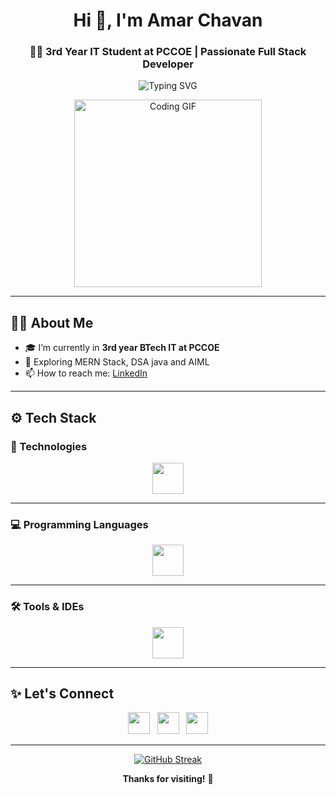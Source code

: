 <h1 align="center">Hi 👋, I'm Amar Chavan</h1>
<h3 align="center">🧑‍💻 3rd Year IT Student at PCCOE | Passionate Full Stack Developer</h3>

<p align="center">
  <img src="https://readme-typing-svg.herokuapp.com?font=Fira+Code&size=22&pause=1000&center=true&vCenter=true&width=500&lines=Full+Stack+Developer;Always+Learning+🚀" alt="Typing SVG" />
</p>

<p align="center">
  <img src="https://media.giphy.com/media/qgQUggAC3Pfv687qPC/giphy.gif" width="300" alt="Coding GIF" />
</p>

---

## 🧑‍💻 About Me

- 🎓 I’m currently in **3rd year BTech IT at PCCOE**
- 🧠 Exploring MERN Stack, DSA java and AIML
- 📫 How to reach me: [LinkedIn](https://www.linkedin.com/in/amarchavan1)

---

## ⚙️ Tech Stack

### 🚀 Technologies
<p align="center">
  <img src="https://skillicons.dev/icons?i=react,nodejs,express,mongodb,firebase,bootstrap,ejs" height="50" />
</p>

---

### 💻 Programming Languages
<p align="center">
  <img src="https://skillicons.dev/icons?i=html,css,js,c,cpp,java,python,php,kotlin" height="50" />
</p>

---

### 🛠️ Tools & IDEs
<p align="center">
  <img src="https://skillicons.dev/icons?i=vscode,androidstudio,git,github,postman" height="50" />
</p>

---

## ✨ Let's Connect

<p align="center">
  <a href="https://www.linkedin.com/in/amarchavan1"><img src="https://skillicons.dev/icons?i=linkedin" height="35" /></a>
  &nbsp;
  <a href="mailto:amarchavan96k@gmail.com"><img src="https://skillicons.dev/icons?i=gmail" height="35" /></a>
  &nbsp;
  <a href="https://github.com/amar-chavan1"><img src="https://skillicons.dev/icons?i=github" height="35" /></a>
</p>

---

<p align="center">
  <a href="https://git.io/streak-stats">
    <img src="https://streak-stats.demolab.com?user=amarchavan-1&theme=github-dark&hide_border=false" alt="GitHub Streak"/>
  </a>
</p>



<p align="center"><b>Thanks for visiting!</b> 🚀</p>


